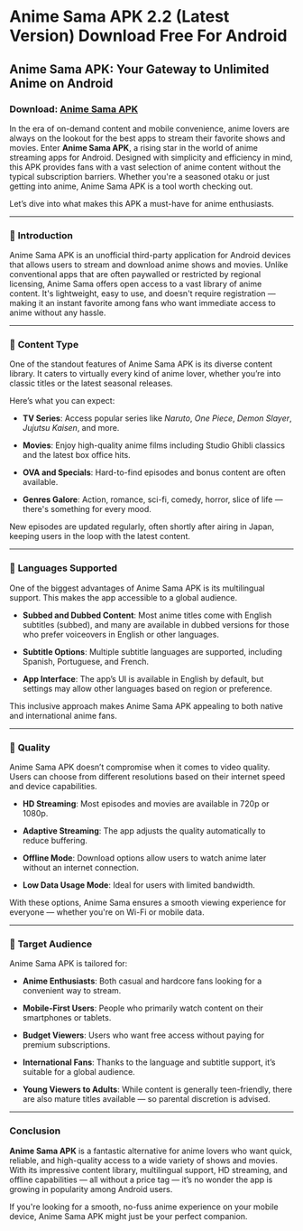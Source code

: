﻿# Anime Sama APK 2.2 (Latest Version) Download Free For Android

## Anime Sama APK: Your Gateway to Unlimited Anime on Android
### Download: [Anime Sama APK](https://byvn.net/2nBt)
In the era of on-demand content and mobile convenience, anime lovers are always on the lookout for the best apps to stream their favorite shows and movies. Enter **Anime Sama APK**, a rising star in the world of anime streaming apps for Android. Designed with simplicity and efficiency in mind, this APK provides fans with a vast selection of anime content without the typical subscription barriers. Whether you're a seasoned otaku or just getting into anime, Anime Sama APK is a tool worth checking out.

Let’s dive into what makes this APK a must-have for anime enthusiasts.

----------

### 🔹 **Introduction**

Anime Sama APK is an unofficial third-party application for Android devices that allows users to stream and download anime shows and movies. Unlike conventional apps that are often paywalled or restricted by regional licensing, Anime Sama offers open access to a vast library of anime content. It's lightweight, easy to use, and doesn't require registration — making it an instant favorite among fans who want immediate access to anime without any hassle.

----------

### 🔹 **Content Type**

One of the standout features of Anime Sama APK is its diverse content library. It caters to virtually every kind of anime lover, whether you’re into classic titles or the latest seasonal releases.

Here’s what you can expect:

-   **TV Series**: Access popular series like _Naruto_, _One Piece_, _Demon Slayer_, _Jujutsu Kaisen_, and more.
    
-   **Movies**: Enjoy high-quality anime films including Studio Ghibli classics and the latest box office hits.
    
-   **OVA and Specials**: Hard-to-find episodes and bonus content are often available.
    
-   **Genres Galore**: Action, romance, sci-fi, comedy, horror, slice of life — there's something for every mood.
    

New episodes are updated regularly, often shortly after airing in Japan, keeping users in the loop with the latest content.

----------

### 🔹 **Languages Supported**

One of the biggest advantages of Anime Sama APK is its multilingual support. This makes the app accessible to a global audience.

-   **Subbed and Dubbed Content**: Most anime titles come with English subtitles (subbed), and many are available in dubbed versions for those who prefer voiceovers in English or other languages.
    
-   **Subtitle Options**: Multiple subtitle languages are supported, including Spanish, Portuguese, and French.
    
-   **App Interface**: The app’s UI is available in English by default, but settings may allow other languages based on region or preference.
    

This inclusive approach makes Anime Sama APK appealing to both native and international anime fans.

----------

### 🔹 **Quality**

Anime Sama APK doesn’t compromise when it comes to video quality. Users can choose from different resolutions based on their internet speed and device capabilities.

-   **HD Streaming**: Most episodes and movies are available in 720p or 1080p.
    
-   **Adaptive Streaming**: The app adjusts the quality automatically to reduce buffering.
    
-   **Offline Mode**: Download options allow users to watch anime later without an internet connection.
    
-   **Low Data Usage Mode**: Ideal for users with limited bandwidth.
    

With these options, Anime Sama ensures a smooth viewing experience for everyone — whether you're on Wi-Fi or mobile data.

----------

### 🔹 **Target Audience**

Anime Sama APK is tailored for:

-   **Anime Enthusiasts**: Both casual and hardcore fans looking for a convenient way to stream.
    
-   **Mobile-First Users**: People who primarily watch content on their smartphones or tablets.
    
-   **Budget Viewers**: Users who want free access without paying for premium subscriptions.
    
-   **International Fans**: Thanks to the language and subtitle support, it’s suitable for a global audience.
    
-   **Young Viewers to Adults**: While content is generally teen-friendly, there are also mature titles available — so parental discretion is advised.
    

----------

### Conclusion

**Anime Sama APK** is a fantastic alternative for anime lovers who want quick, reliable, and high-quality access to a wide variety of shows and movies. With its impressive content library, multilingual support, HD streaming, and offline capabilities — all without a price tag — it’s no wonder the app is growing in popularity among Android users.

If you're looking for a smooth, no-fuss anime experience on your mobile device, Anime Sama APK might just be your perfect companion.
